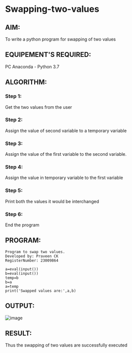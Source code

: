 # Swapping-two-values
## AIM:
To write a python program for swapping of two values
## EQUIPEMENT'S REQUIRED: 
PC
Anaconda - Python 3.7
## ALGORITHM: 
### Step 1:
Get the two values from the user
### Step 2: 
Assign the value of second variable to a temporary variable 
### Step 3: 
Assign the value of the first variable to the second variable.
### Step 4:  
Assign the value in temporary variable to the first variable
### Step 5: 
Print both the values it would be interchanged
### Step 6: 
End the program
## PROGRAM:
```
Program to swap two values.
Developed by: Praveen CK
RegisterNumber: 23009864
```
```
a=eval(input())
b=eval(input())
temp=b
b=a
a=temp
print('Swapped values are:',a,b)
```
## OUTPUT:

![image](https://github.com/Keni201/Swapping-two-values/assets/141472050/1536aef0-774d-4a6b-94db-c3ee16c09e87)

## RESULT:
Thus the swapping of two values are successfully executed



